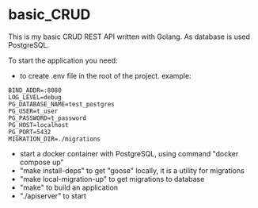 # basic_CRUD
This is my basic CRUD REST API written with Golang. As database is used PostgreSQL.

To start the application you need:
- to create .env file in the root of the project.
example:
```
BIND_ADDR=:8080
LOG_LEVEL=debug
PG_DATABASE_NAME=test_postgres
PG_USER=t_user
PG_PASSWORD=t_password
PG_HOST=localhost
PG_PORT=5432
MIGRATION_DIR=./migrations
```
- start a docker container with PostgreSQL, using command "docker compose up"
- "make install-deps" to get "goose" locally, it is a utility for migrations
- "make local-migration-up" to get migrations to database
- "make" to build an application
- "./apiserver" to start